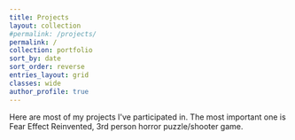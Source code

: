 ```yaml
---
title: Projects
layout: collection
#permalink: /projects/
permalink: /
collection: portfolio
sort_by: date
sort_order: reverse
entries_layout: grid
classes: wide
author_profile: true
---
```


Here are most of my projects I've participated in. The most important one is Fear Effect Reinvented, 3rd person horror puzzle/shooter game.
